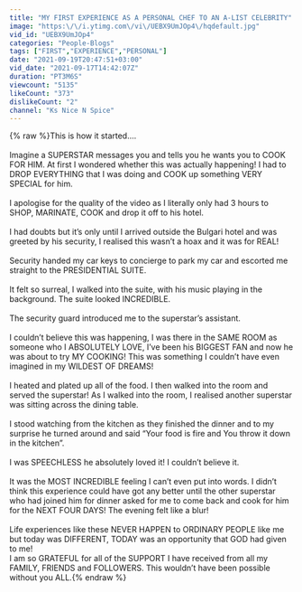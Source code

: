 ```yaml
---
title: "MY FIRST EXPERIENCE AS A PERSONAL CHEF TO AN A-LIST CELEBRITY"
image: "https:\/\/i.ytimg.com\/vi\/UEBX9UmJOp4\/hqdefault.jpg"
vid_id: "UEBX9UmJOp4"
categories: "People-Blogs"
tags: ["FIRST","EXPERIENCE","PERSONAL"]
date: "2021-09-19T20:47:51+03:00"
vid_date: "2021-09-17T14:42:07Z"
duration: "PT3M6S"
viewcount: "5135"
likeCount: "373"
dislikeCount: "2"
channel: "Ks Nice N Spice"
---
```

{% raw %}This is how it started….<br /><br />Imagine a SUPERSTAR messages you and tells you he wants you to COOK FOR HIM. At first I wondered whether this was actually happening! I had to DROP EVERYTHING that I was doing and COOK up something VERY SPECIAL  for him. <br /><br />I apologise for the quality of the video as I literally only had 3 hours to SHOP, MARINATE, COOK and drop it off to his hotel.<br /><br />I had doubts but it’s only until I arrived outside the Bulgari hotel and was greeted by his security, I realised this wasn’t a hoax and it was for REAL! <br /><br />Security handed my car keys to concierge to park my car and escorted me straight to the PRESIDENTIAL SUITE.<br /><br />It felt so surreal, I walked into the suite, with his music playing in the background. The suite looked INCREDIBLE. <br /><br />The security guard introduced me to the superstar’s assistant.<br /><br />I couldn’t believe this was happening, I was there in the SAME ROOM as someone who I ABSOLUTELY LOVE, I’ve been his BIGGEST FAN and now he was about to try MY COOKING! This was something I couldn’t have even imagined in my WILDEST OF DREAMS!<br /><br />I heated and plated up all of the food. I then walked into the room and served the superstar! As I walked into the room, I realised another superstar was sitting across the dining table. <br /><br />I stood watching from the kitchen as they finished the dinner and to my surprise he turned around and said “Your food is fire and You throw it down in the kitchen”.<br /><br />I was SPEECHLESS he absolutely loved it! I couldn’t believe it. <br /><br />It was the MOST INCREDIBLE feeling I can’t even put into words. I didn’t think this experience could have got any better until the other superstar who had joined him for dinner asked for me to come back and cook for him for the NEXT FOUR DAYS! The evening felt like a blur! <br /><br />Life experiences like these NEVER HAPPEN to ORDINARY PEOPLE like me but today was DIFFERENT, TODAY was an opportunity that GOD had given to me! <br />I am so GRATEFUL for all of the SUPPORT I have received from all my FAMILY, FRIENDS and FOLLOWERS. This wouldn’t have been possible without you ALL.{% endraw %}
